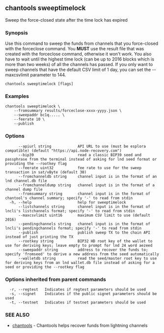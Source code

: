 ## chantools sweeptimelock

Sweep the force-closed state after the time lock has expired

### Synopsis

Use this command to sweep the funds from channels that
you force-closed with the forceclose command. You **MUST** use the result file
that was created with the forceclose command, otherwise it won't work. You also
have to wait until the highest time lock (can be up to 2016 blocks which is more
than two weeks) of all the channels has passed. If you only want to sweep
channels that have the default CSV limit of 1 day, you can set the --maxcsvlimit
parameter to 144.

```
chantools sweeptimelock [flags]
```

### Examples

```
chantools sweeptimelock \
	--fromsummary results/forceclose-xxxx-yyyy.json \
	--sweepaddr bc1q..... \
	--feerate 10 \
  	--publish
```

### Options

```
      --apiurl string            API URL to use (must be esplora compatible) (default "https://api.node-recovery.com")
      --bip39                    read a classic BIP39 seed and passphrase from the terminal instead of asking for lnd seed format or providing the --rootkey flag
      --feerate uint32           fee rate to use for the sweep transaction in sat/vByte (default 30)
      --fromchanneldb string     channel input is in the format of an lnd channel.db file
      --fromchanneldump string   channel input is in the format of a channel dump file
      --fromsummary string       channel input is in the format of chantool's channel summary; specify '-' to read from stdin
  -h, --help                     help for sweeptimelock
      --listchannels string      channel input is in the format of lncli's listchannels format; specify '-' to read from stdin
      --maxcsvlimit uint16       maximum CSV limit to use (default 2016)
      --pendingchannels string   channel input is in the format of lncli's pendingchannels format; specify '-' to read from stdin
      --publish                  publish sweep TX to the chain API instead of just printing the TX
      --rootkey string           BIP32 HD root key of the wallet to use for deriving keys; leave empty to prompt for lnd 24 word aezeed
      --sweepaddr string         address to recover the funds to; specify 'fromseed' to derive a new address from the seed automatically
      --walletdb string          read the seed/master root key to use for deriving keys from an lnd wallet.db file instead of asking for a seed or providing the --rootkey flag
```

### Options inherited from parent commands

```
  -r, --regtest   Indicates if regtest parameters should be used
  -s, --signet    Indicates if the public signet parameters should be used
  -t, --testnet   Indicates if testnet parameters should be used
```

### SEE ALSO

* [chantools](chantools.md)	 - Chantools helps recover funds from lightning channels

